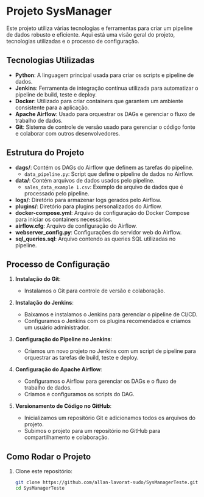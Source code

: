 # Projeto SysManager

Este projeto utiliza várias tecnologias e ferramentas para criar um pipeline de dados robusto e eficiente. Aqui está uma visão geral do projeto, tecnologias utilizadas e o processo de configuração.

## Tecnologias Utilizadas

- **Python**: A linguagem principal usada para criar os scripts e pipeline de dados.
- **Jenkins**: Ferramenta de integração contínua utilizada para automatizar o pipeline de build, teste e deploy.
- **Docker**: Utilizado para criar containers que garantem um ambiente consistente para a aplicação.
- **Apache Airflow**: Usado para orquestrar os DAGs e gerenciar o fluxo de trabalho de dados.
- **Git**: Sistema de controle de versão usado para gerenciar o código fonte e colaborar com outros desenvolvedores.

## Estrutura do Projeto

- **dags/**: Contém os DAGs do Airflow que definem as tarefas do pipeline.
  - `data_pipeline.py`: Script que define o pipeline de dados no Airflow.
- **data/**: Contém arquivos de dados usados pelo pipeline.
  - `sales_data_example 1.csv`: Exemplo de arquivo de dados que é processado pelo pipeline.
- **logs/**: Diretório para armazenar logs gerados pelo Airflow.
- **plugins/**: Diretório para plugins personalizados do Airflow.
- **docker-compose.yml**: Arquivo de configuração do Docker Compose para iniciar os containers necessários.
- **airflow.cfg**: Arquivo de configuração do Airflow.
- **webserver_config.py**: Configurações do servidor web do Airflow.
- **sql_queries.sql**: Arquivo contendo as queries SQL utilizadas no pipeline.

## Processo de Configuração

1. **Instalação do Git**:
   - Instalamos o Git para controle de versão e colaboração.

2. **Instalação do Jenkins**:
   - Baixamos e instalamos o Jenkins para gerenciar o pipeline de CI/CD.
   - Configuramos o Jenkins com os plugins recomendados e criamos um usuário administrador.

3. **Configuração do Pipeline no Jenkins**:
   - Criamos um novo projeto no Jenkins com um script de pipeline para orquestrar as tarefas de build, teste e deploy.

4. **Configuração do Apache Airflow**:
   - Configuramos o Airflow para gerenciar os DAGs e o fluxo de trabalho de dados.
   - Criamos e configuramos os scripts do DAG.

5. **Versionamento de Código no GitHub**:
   - Inicializamos um repositório Git e adicionamos todos os arquivos do projeto.
   - Subimos o projeto para um repositório no GitHub para compartilhamento e colaboração.

## Como Rodar o Projeto

1. Clone este repositório:
   ```bash
   git clone https://github.com/allan-lavorat-sudo/SysManagerTeste.git
   cd SysManagerTeste
